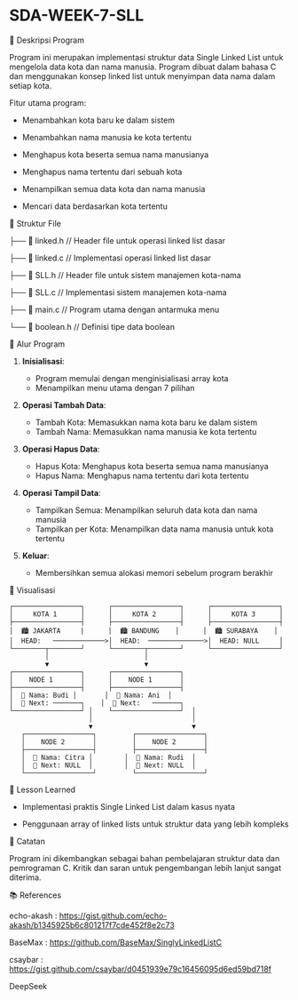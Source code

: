 # SDA-WEEK-7-SLL
📌 Deskripsi Program

Program ini merupakan implementasi struktur data Single Linked List untuk mengelola data kota dan nama manusia. Program dibuat dalam bahasa C dan menggunakan konsep linked list untuk menyimpan data nama dalam setiap kota.

Fitur utama program:

- Menambahkan kota baru ke dalam sistem

- Menambahkan nama manusia ke kota tertentu

- Menghapus kota beserta semua nama manusianya

- Menghapus nama tertentu dari sebuah kota

- Menampilkan semua data kota dan nama manusia

- Mencari data berdasarkan kota tertentu
  

📁 Struktur File

├── 📄 linked.h //  Header file untuk operasi linked list dasar

├── 📄 linked.c //  Implementasi operasi linked list dasar

├── 📄 SLL.h //     Header file untuk sistem manajemen kota-nama

├── 📄 SLL.c //     Implementasi sistem manajemen kota-nama

├── 📄 main.c //    Program utama dengan antarmuka menu

└── 📄 boolean.h // Definisi tipe data boolean


🔄 Alur Program

1. **Inisialisasi**:
   - Program memulai dengan menginisialisasi array kota
   - Menampilkan menu utama dengan 7 pilihan

2. **Operasi Tambah Data**:
   - Tambah Kota: Memasukkan nama kota baru ke dalam sistem
   - Tambah Nama: Memasukkan nama manusia ke kota tertentu

3. **Operasi Hapus Data**:
   - Hapus Kota: Menghapus kota beserta semua nama manusianya
   - Hapus Nama: Menghapus nama tertentu dari kota tertentu

4. **Operasi Tampil Data**:
   - Tampilkan Semua: Menampilkan seluruh data kota dan nama manusia
   - Tampilkan per Kota: Menampilkan data nama manusia untuk kota tertentu

5. **Keluar**:
   - Membersihkan semua alokasi memori sebelum program berakhir

🌆 Visualisasi

```text
┌─────────────────┐      ┌─────────────────┐      ┌─────────────────┐
│     KOTA 1      │      │     KOTA 2      │      │     KOTA 3      │
├─────────────────┤      ├─────────────────┤      ├─────────────────┤
│  🏙️ JAKARTA     |      │  🏙️ BANDUNG    │      │  🏙️ SURABAYA    │
│  HEAD:   ─────────────>│  HEAD:  ──────────────>│  HEAD: NULL     │
└────────┬────────┘      └────────┬────────┘      └─────────────────┘
         │                        │
         ▼                        ▼
┌─────────────────┐      ┌─────────────────┐
│    NODE 1       │      │    NODE 1       │
├─────────────────┤      ├─────────────────┤
│  👤 Nama: Budi │       │  👤 Nama: Ani  │
│  🔗 Next: ───────┐    │  🔗 Next:   ───────┐
└─────────────────┘ │    └─────────────────┘  │
                    │                         │
                    ▼                         ▼
   ┌─────────────────┐         ┌─────────────────┐
   │    NODE 2       │         │    NODE 2       │
   ├─────────────────┤         ├─────────────────┤
   │  👤 Nama: Citra │        │  👤 Nama: Rudi  │
   │  🔗 Next: NULL  │        │  🔗 Next: NULL  │
   └─────────────────┘         └─────────────────┘
```

🎯 Lesson Learned
- Implementasi praktis Single Linked List dalam kasus nyata

- Penggunaan array of linked lists untuk struktur data yang lebih kompleks


📝 Catatan

Program ini dikembangkan sebagai bahan pembelajaran struktur data dan pemrograman C. Kritik dan saran untuk pengembangan lebih lanjut sangat diterima.


📚 References

echo-akash : https://gist.github.com/echo-akash/b1345925b6c801217f7cde452f8e2c73

BaseMax : https://github.com/BaseMax/SinglyLinkedListC

csaybar : https://gist.github.com/csaybar/d0451939e79c16456095d6ed59bd718f

DeepSeek
